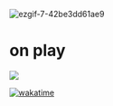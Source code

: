 ![ezgif-7-42be3dd61ae9](https://user-images.githubusercontent.com/65861136/110789101-8ee92180-8280-11eb-80d5-53fe1188fa40.gif)

# on play
<p>
<a href="https://spotify-github-profile.vercel.app/api/view?uid=31tgnwjszvmdjuof7uuziii3n6y4&redirect=true">
<img src="https://spotify-github-profile.vercel.app/api/view?uid=31tgnwjszvmdjuof7uuziii3n6y4&cover_image=true&theme=novatorem&show_offline=false&bar_color=53b14f&bar_color_cover=false" />
  </a>
</p>

[![wakatime](https://wakatime.com/badge/user/c0971448-fd44-49e6-a4cd-84cb788254c2.svg)](https://wakatime.com/@c0971448-fd44-49e6-a4cd-84cb788254c2)
